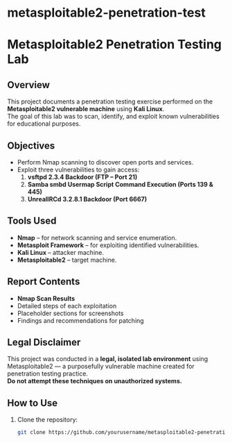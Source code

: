# metasploitable2-penetration-test
# Metasploitable2 Penetration Testing Lab

## Overview
This project documents a penetration testing exercise performed on the **Metasploitable2 vulnerable machine** using **Kali Linux**.  
The goal of this lab was to scan, identify, and exploit known vulnerabilities for educational purposes.

## Objectives
- Perform Nmap scanning to discover open ports and services.
- Exploit three vulnerabilities to gain access:
  1. **vsftpd 2.3.4 Backdoor (FTP – Port 21)**
  2. **Samba smbd Usermap Script Command Execution (Ports 139 & 445)**
  3. **UnrealIRCd 3.2.8.1 Backdoor (Port 6667)**

## Tools Used
- **Nmap** – for network scanning and service enumeration.
- **Metasploit Framework** – for exploiting identified vulnerabilities.
- **Kali Linux** – attacker machine.
- **Metasploitable2** – target machine.

## Report Contents
- **Nmap Scan Results**
- Detailed steps of each exploitation
- Placeholder sections for screenshots
- Findings and recommendations for patching

## Legal Disclaimer
This project was conducted in a **legal, isolated lab environment** using Metasploitable2 — a purposefully vulnerable machine created for penetration testing practice.  
**Do not attempt these techniques on unauthorized systems.**

## How to Use
1. Clone the repository:
   ```bash
   git clone https://github.com/yourusername/metasploitable2-penetration-test.git

